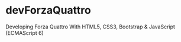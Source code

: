 # devForzaQuattro
Developing Forza Quattro With HTML5, CSS3, Bootstrap &amp; JavaScript (ECMAScript 6)
